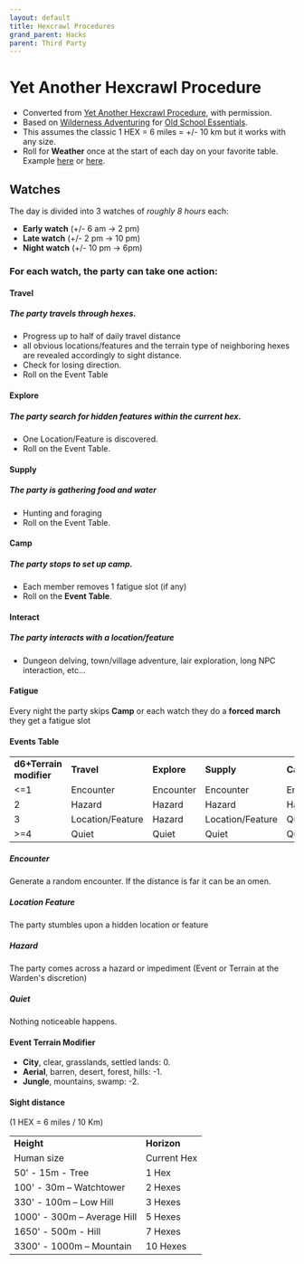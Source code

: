 ```yaml
---
layout: default
title: Hexcrawl Procedures
grand_parent: Hacks
parent: Third Party
---
```


# Yet Another Hexcrawl Procedure
- Converted from [Yet Another Hexcrawl Procedure](https://dangerisreal.blogspot.com/2021/08/yet-another-hexcrawl-procedure-there-is.html), with permission.
- Based on [Wilderness Adventuring](https://oldschoolessentials.necroticgnome.com/srd/index.php/Wilderness_Adventuring) for [Old School Essentials](https://www.drivethrurpg.com/product/272802/OldSchool-Essentials-Basic-Rules).
- This assumes the classic 1 HEX = 6 miles = +/- 10 km but it works with any size.
- Roll for **Weather** once at the start of each day on your favorite table. Example [here](https://ynasmidgard.blogspot.com/2019/02/simple-seasonal-weather-table.html) or [here](https://donjon.bin.sh/d20/weather/).

## Watches
The day is divided into 3 watches of _roughly 8 hours_ each:
- **Early watch** (+/- 6 am -> 2 pm)
- **Late watch** (+/- 2 pm -> 10 pm)
- **Night watch** (+/- 10 pm -> 6pm)

### For each watch, the party can take one action:

#### Travel
##### The party travels through hexes.
  - Progress up to half of daily travel distance
  - all obvious locations/features and the terrain type of neighboring hexes are revealed accordingly to sight distance.
  - Check for losing direction.
  - Roll on the Event Table

#### Explore
##### The party search for hidden features within the current hex.
  - One Location/Feature is discovered.
  - Roll on the Event Table.

#### Supply
##### The party is gathering food and water
  - Hunting and foraging
  - Roll on the Event Table.

#### Camp
##### The party stops to set up camp.
  - Each member removes 1 fatigue slot (if any)
  - Roll on the **Event Table**.

#### Interact
##### The party interacts with a location/feature
  - Dungeon delving, town/village adventure, lair exploration, long NPC interaction, etc...

#### Fatigue
Every night the party skips **Camp** or each watch they do a **forced march** they get a fatigue slot

#### Events Table

|                         |                  |             |                  |           |
| ----------------------- | ---------------- | ----------- | ---------------- | --------- |
| **d6+Terrain modifier** | **Travel**       | **Explore** | **Supply**       | **Camp**  |
| <=1                     | Encounter        | Encounter   | Encounter        | Encounter |
| 2                       | Hazard           | Hazard      | Hazard           | Hazard    |
| 3                       | Location/Feature | Hazard      | Location/Feature | Quiet     |
| >=4                     | Quiet            | Quiet       | Quiet            | Quiet     |

##### Encounter
Generate a random encounter. If the distance is far it can be an omen.

##### Location Feature
The party stumbles upon a hidden location or feature

##### Hazard
The party comes across a hazard or impediment (Event or Terrain at the Warden's discretion)

##### Quiet
Nothing noticeable happens.

#### Event Terrain Modifier
- **City**, clear, grasslands, settled lands: 0.
- **Aerial**, barren, desert, forest, hills: -1.
- **Jungle**, mountains, swamp: -2.

#### Sight distance
(1 HEX = 6 miles / 10 Km)

|||
| --------------------------- | ----------- |
| **Height**                  | **Horizon** |
| Human size                  | Current Hex |
| 50' - 15m - Tree            | 1 Hex       |
| 100' - 30m – Watchtower     | 2 Hexes     |
| 330' - 100m – Low Hill      | 3 Hexes     |
| 1000' - 300m – Average Hill | 5 Hexes     |
| 1650' - 500m - Hill         | 7 Hexes     |
| 3300' - 1000m – Mountain    | 10 Hexes    |
